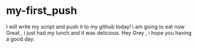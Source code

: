 # my-first_push
I will write my script and push it to my github today!
i am going to eat now
Great , i just had my lunch and it was delicious. 
Hey Grey , i hope you having a good day.
